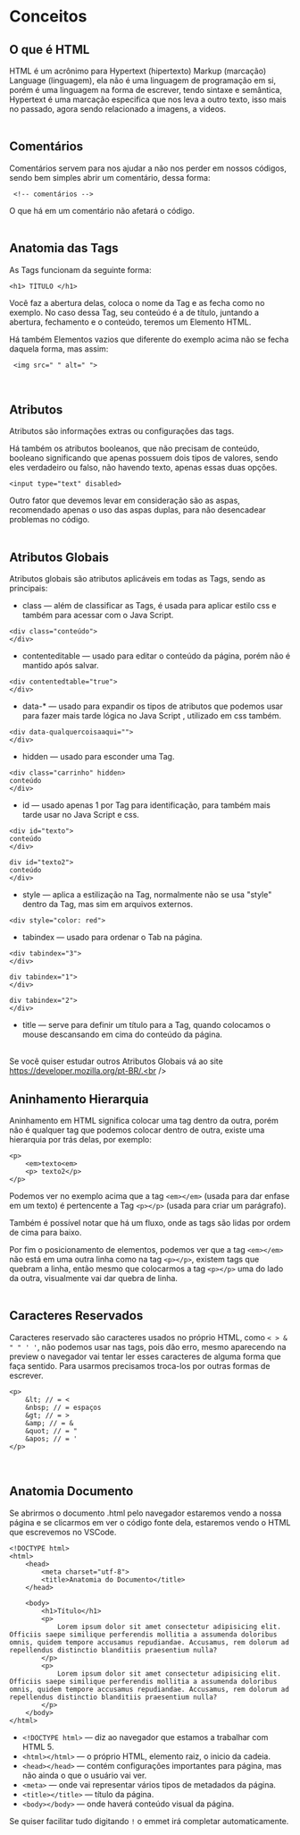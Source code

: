 
# Conceitos


## O que é HTML

HTML é um acrônimo para Hypertext (hipertexto) Markup (marcação) Language (linguagem), ela não é uma linguagem de programação em si, porém é uma linguagem na forma de escrever, tendo sintaxe e semântica, Hypertext é uma marcação especifica que nos leva a outro texto, isso mais no passado, agora sendo relacionado a imagens, a videos.<br /><br />

## Comentários

Comentários servem para nos ajudar a não nos perder em nossos códigos, sendo bem simples abrir um comentário, dessa forma:
```
 <!-- comentários -->
```

O que há em um comentário não afetará o código.<br /><br />

## Anatomia das Tags

As Tags funcionam da seguinte forma:
```
<h1> TÍTULO </h1>
```

Você faz a abertura delas, coloca o nome da Tag e as fecha como no exemplo. No caso dessa Tag, seu conteúdo é a de título, juntando a abertura, fechamento e o conteúdo, teremos um Elemento HTML.

Há também Elementos vazios que diferente do exemplo acima não se fecha daquela forma, mas assim:
```
 <img src=" " alt=" ">
```
<br />

## Atributos

Atributos são informações extras ou configurações das tags.

Há também os atributos booleanos, que não precisam de conteúdo, booleano significando que apenas possuem dois tipos de valores, sendo eles verdadeiro ou falso, não havendo texto, apenas essas duas opções.
```
<input type="text" disabled>
```

Outro fator que devemos levar em consideração são as aspas, recomendado apenas o uso das aspas duplas, para não desencadear problemas no código.<br /><br />


## Atributos Globais

Atributos globais são atributos aplicáveis em todas as Tags, sendo as principais:

- class — além de classificar as Tags, é usada para aplicar estilo css e também para acessar com o Java Script.
```
<div class="conteúdo">
</div>
```

- contenteditable — usado para editar o conteúdo da página, porém não é mantido após salvar.
```
<div contentedtable="true">
</div>
```

- data-* — usado para expandir os tipos de atributos que podemos usar para fazer mais tarde lógica no Java Script , utilizado em css também.
```
<div data-qualquercoisaaqui="">
</div>
```

- hidden — usado para esconder uma Tag.
```
<div class="carrinho" hidden>
conteúdo
</div>
```

- id — usado apenas 1 por Tag para identificação, para também mais tarde usar no Java Script e css.
```
<div id="texto">
conteúdo
</div>

div id="texto2">
conteúdo
</div>
```

- style — aplica a estilização na Tag, normalmente não se usa "style" dentro da Tag, mas sim em arquivos externos.
```
<div style="color: red">
```

- tabindex — usado para ordenar o Tab na página.
```
<div tabindex="3">
</div>

div tabindex="1">
</div>

div tabindex="2">
</div>
```

- title — serve para definir um título para a Tag, quando colocamos o mouse descansando em cima do conteúdo da página.<br /><br />

Se você quiser estudar outros Atributos Globais vá ao site https://developer.mozilla.org/pt-BR/.<br /><br />

## Aninhamento Hierarquia

Aninhamento em HTML significa colocar uma tag dentro da outra, porém não é qualquer tag que podemos colocar dentro de outra, existe uma hierarquia por trás delas, por exemplo:
```
<p> 
    <em>texto<em>
    <p> texto2</p> 
</p>
```

Podemos ver no exemplo acima que a tag ```<em></em>``` (usada para dar enfase em um texto) é pertencente a Tag ```<p></p>``` (usada para criar um parágrafo).

Também é possível notar que há um fluxo, onde as tags são lidas por ordem de cima para baixo.

Por fim o posicionamento de elementos, podemos ver que a tag ```<em></em>``` não está em uma outra linha como na tag ```<p></p>```, existem tags que quebram a linha, então mesmo que colocarmos a tag ```<p></p>``` uma do lado da outra, visualmente vai dar quebra de linha.
<br /><br />

## Caracteres Reservados

Caracteres reservado são caracteres usados no próprio HTML, como ```< > & " " ' '```, não podemos usar nas tags, pois dão erro, mesmo aparecendo na preview o navegador vai tentar ler esses caracteres de alguma forma que faça sentido. Para usarmos precisamos troca-los por outras formas de escrever.
```
<p>
    &lt; // = <
    &nbsp; // = espaços 
    &gt; // = >
    &amp; // = &
    &quot; // = "    
    &apos; // = '
</p> 
```
<br />

## Anatomia Documento

Se abrirmos o documento .html pelo navegador estaremos vendo a nossa página e se clicarmos em ver o código fonte dela, estaremos vendo o HTML que escrevemos no VSCode.

```
<!DOCTYPE html>
<html>
    <head>
        <meta charset="utf-8">
        <title>Anatomia do Documento</title>
    </head>

    <body>
        <h1>Título</h1>
        <p>
            Lorem ipsum dolor sit amet consectetur adipisicing elit. Officiis saepe similique perferendis mollitia a assumenda doloribus omnis, quidem tempore accusamus repudiandae. Accusamus, rem dolorum ad repellendus distinctio blanditiis praesentium nulla?
        </p>
        <p>
            Lorem ipsum dolor sit amet consectetur adipisicing elit. Officiis saepe similique perferendis mollitia a assumenda doloribus omnis, quidem tempore accusamus repudiandae. Accusamus, rem dolorum ad repellendus distinctio blanditiis praesentium nulla?
        </p>
    </body>
</html>
```

- ```<!DOCTYPE html>``` — diz ao navegador que estamos a trabalhar com HTML 5.
- ```<html></html>``` — o próprio HTML, elemento raiz, o inicio da cadeia.
- ```<head></head>``` — contém configurações importantes para página, mas não ainda o que o usuário vai ver.
- ```<meta>``` — onde vai representar vários tipos de metadados da página.
- ```<title></title>``` — título da página.
- ```<body></body>``` — onde haverá conteúdo visual da página.

Se quiser facilitar tudo digitando ```!``` o emmet irá completar automaticamente.